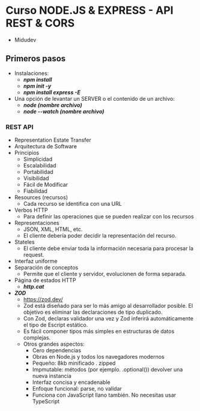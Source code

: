 # Curso NODE.JS & EXPRESS - API REST & CORS

- Midudev

## Primeros pasos

- Instalaciones:
  - **_npm install_**
  - **_npm init -y_**
  - **_npm install express -E_**
- Una opción de levantar un SERVER o el contenido de un archivo:
  - **_node (nombre archivo)_**
  - **_node --watch (nombre archivo)_**

### REST API

- Representation Estate Transfer
- Arquitectura de Software
- Principios
  - Simplicidad
  - Escalabilidad
  - Portabilidad
  - Visibilidad
  - Fácil de Modificar
  - Fiabilidad
- Resources (recursos)
  - Cada recurso se identifica con una URL
- Verbos HTTP
  - Para definir las operaciones que se pueden realizar con los recursos
- Representaciones
  - JSON, XML, HTML, etc.
  - El cliente debería poder decidir la representación del recurso.
- Stateles
  -  El cliente debe enviar toda la información necesaria para procesar la request.
- Interfaz uniforme
- Separación de conceptos
  - Permite que el cliente y servidor, evolucionen de forma separada.
- Página de estados HTTP
  - **_http.cat_**
- **_ZOD_**
  - https://zod.dev/
  - Zod está diseñado para ser lo más amigo al desarrollador posible. El objetivo es eliminar las declaraciones de tipo duplicado. 
  - Con Zod, declaras validador una vez y Zod inferirá automáticamente el tipo de Escript estático. 
  - Es fácil componer tipos más simples en estructuras de datos complejas.
  - Otros grandes aspectos:
      - Cero dependencias
      - Obras en Node.js y todos los navegadores modernos
      - Pequeño: 8kb minificado . zipped
      - Impmutable: métodos (por ejemplo. .optional()) devolver una nueva instancia
      - Interfaz concisa y encadenable
      - Enfoque funcional: parse, no validar
      - Funciona con JavaScript llano también. No necesitas usar TypeScript
